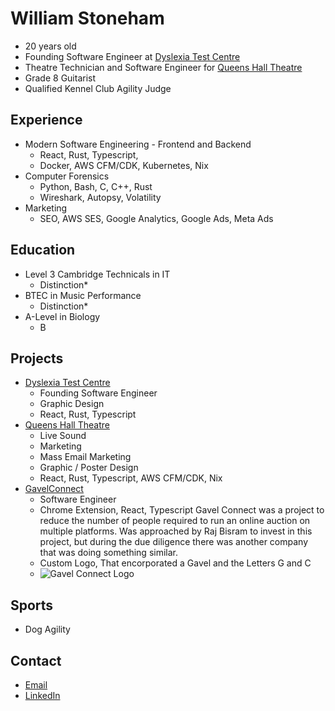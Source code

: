# William Stoneham
- 20 years old
- Founding Software Engineer at [Dyslexia Test Centre](https://dyslexiatestcentre.co.uk)
- Theatre Technician and Software Engineer for [Queens Hall Theatre](https://queenshalltheatre.co.uk)
- Grade 8 Guitarist
- Qualified Kennel Club Agility Judge

## Experience
- Modern Software Engineering - Frontend and Backend
    - React, Rust, Typescript,
    - Docker, AWS CFM/CDK, Kubernetes, Nix
- Computer Forensics
    - Python, Bash, C, C++, Rust
    - Wireshark, Autopsy, Volatility
- Marketing
    - SEO, AWS SES, Google Analytics, Google Ads, Meta Ads

## Education
- Level 3 Cambridge Technicals in IT
    - Distinction*
- BTEC in Music Performance
    - Distinction*
- A-Level in Biology
    - B

## Projects
- [Dyslexia Test Centre](https://dyslexiatestcentre.co.uk)
    - Founding Software Engineer
    - Graphic Design
    - React, Rust, Typescript
- [Queens Hall Theatre](https://queenshalltheatre.co.uk)
    - Live Sound
    - Marketing
    - Mass Email Marketing
    - Graphic / Poster Design
    - React, Rust, Typescript, AWS CFM/CDK, Nix
- [GavelConnect](https://github.com/GavelConnect/GavelConnect)
    - Software Engineer
    - Chrome Extension, React, Typescript
    Gavel Connect was a project to reduce the number of people required to run an online auction on multiple platforms.
    Was approached by Raj Bisram to invest in this project, but during the due diligence there was another company that was doing something similar.
    - Custom Logo, That encorporated a Gavel and the Letters G and C
    - ![Gavel Connect Logo](https://github.com/user-attachments/assets/57d2e20d-6482-4d88-bac6-10041b885962)


## Sports
- Dog Agility

## Contact
- [Email](mailto:william.stoneham04@gmail.com)
- [LinkedIn](https://www.linkedin.com/in/williamstoneham/)

